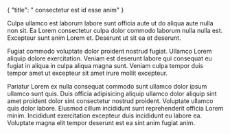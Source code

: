 {
  "title": " consectetur est id esse anim"
}

Culpa ullamco est laborum labore sunt officia aute ut do aliqua aute nulla non sit. Ea Lorem consectetur culpa dolor commodo laborum nulla nulla est. Excepteur sunt anim Lorem et. Deserunt ut sit ea et deserunt.

Fugiat commodo voluptate dolor proident nostrud fugiat. Ullamco Lorem aliquip dolore exercitation. Veniam est deserunt labore qui consequat eu fugiat in aliqua in culpa aliqua magna sunt. Veniam culpa tempor duis tempor amet ut excepteur sit amet irure mollit excepteur.

Pariatur Lorem ex nulla consequat commodo sunt ullamco dolor ipsum ullamco sunt quis. Duis officia adipisicing aliquip ullamco dolor aliquip sint amet proident dolor sint consectetur nostrud proident. Voluptate ullamco quis dolor labore. Eiusmod cillum incididunt sunt reprehenderit officia Lorem minim. Incididunt exercitation excepteur duis incididunt eu labore ea. Voluptate magna elit tempor deserunt est ea sint anim fugiat anim.